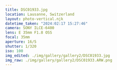```yaml
---
title: DSC01933.jpg
location: Lausanne, Switzerland
layout: photo-vertical.njk
datetime_taken: "2024:02:17 15:27:46"
camera: SONY ILCE-6400
lens: E 35mm F1.8 OSS
focal: 35mm
aperture: 16/5
shutter: 1/320
iso: 100
img_edited: ./img/gallery/gallery2/DSC01933.jpg
img_raw: ./img/gallery/gallery2/DSC01933.ARW.png
---
```

